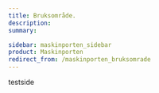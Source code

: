 ```yaml
---
title: Bruksområde.
description:
summary:

sidebar: maskinporten_sidebar
product: Maskinporten
redirect_from: /maskinporten_bruksomrade
---
```


testside
